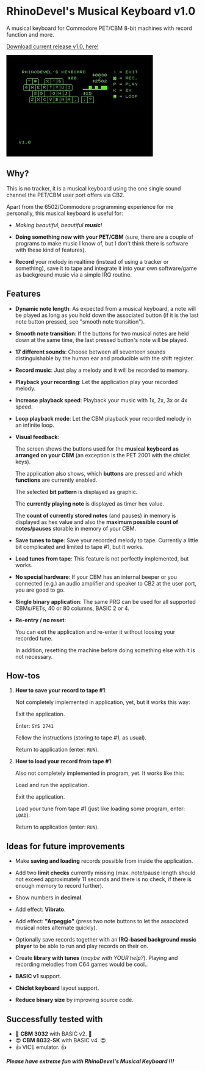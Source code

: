 # RhinoDevel's Musical Keyboard v1.0
A musical keyboard for Commodore PET/CBM 8-bit machines with record function and more.

[Download current release v1.0, here!](https://github.com/RhinoDevel/keyboard/releases/download/v1.0/keyboard.prg)

![Screenshot of RhinoDevel's Keyboard](/40col-v1_0.jpg?raw=true)

## Why?

This is no tracker, it is a musical keyboard using the one single sound channel
the PET/CBM user port offers via CB2.

Apart from the 6502/Commodore programming experience for me personally, this
musical keyboard is useful for:

- *Making beautiful, beautiful **music**!*

- **Doing something new with your PET/CBM** (sure, there are a couple of programs to
  make music I know of, but I don't think there is software with these kind of
  features).

- **Record** your melody in realtime (instead of using a tracker or something),
  save it to tape and integrate it into your own software/game as background
  music via a simple IRQ routine.

## Features

- **Dynamic note length**: As expected from a musical keyboard, a note will be
                       played as long as you hold down the associated button (if
                       it is the last note button pressed, see "smooth note
                       transition").

- **Smooth note transition**: If the buttons for two musical notes are held down at
                          the same time, the last pressed button's note will be
                          played.
                      
- **17 different sounds**: Choose between all seventeen sounds distinguishable by
                       the human ear and producible with the shift register.
                       
- **Record music**: Just play a melody and it will be recorded to memory.

- **Playback your recording**: Let the application play your recorded melody.

- **Increase playback speed**: Playback your music with 1x, 2x, 3x or 4x speed.

- **Loop playback mode**: Let the CBM playback your recorded melody in an infinite
                      loop.

- **Visual feedback**:

  The screen shows the buttons used for the **musical keyboard as arranged on
  your CBM** (an exception is the PET 2001 with the chiclet keys).

  The application also shows, which **buttons** are pressed and
  which **functions** are currently enabled.
                   
  The selected **bit pattern** is displayed as graphic.
                   
  The **currently playing note** is displayed as timer hex value.
                   
  The **count of currently stored notes** (and pauses) in memory is
  displayed as hex value and also the **maximum possible count of
  notes/pauses** storable in memory of your CBM.

- **Save tunes to tape**: Save your recorded melody to tape.
                      Currently a little bit complicated and limited to tape #1,
                      but it works.

- **Load tunes from tape**: This feature is not perfectly implemented, but works.

- **No special hardware**: If your CBM has an internal beeper or you connected
                       (e.g.) an audio amplifier and speaker to CB2 at the user
                       port, you are good to go.

- **Single binary application**: The same PRG can be used for all supported
                             CBMs/PETs, 40 or 80 columns, BASIC 2 or 4.
                             
- **Re-entry / no reset**:

  You can exit the application and re-enter it without loosing your recorded tune.
                       
  In addition, resetting the machine before doing something else with it is not
  necessary.
                       
## How-tos

1) **How to save your record to tape #1**:

   Not completely implemented in application, yet, but it works this way:

   Exit the application.

   Enter: `SYS 2741`

   Follow the instructions (storing to tape #1, as usual).

   Return to application (enter: `RUN`).

2) **How to load your record from tape #1**:

   Also not completely implemented in program, yet. It works like this:

   Load and run the application.

   Exit the application.

   Load your tune from tape #1 (just like loading some program, enter: `LOAD`).

   Return to application (enter: `RUN`).

## Ideas for future improvements

- Make **saving and loading** records possible from inside the application.

- Add two **limit checks** currently missing (max. note/pause length should not
  exceed approximately 11 seconds and there is no check, if there is enough
  memory to record further).

- Show numbers in **decimal**.

- Add effect: **Vibrato**.

- Add effect: **"Arpeggio"** (press two note buttons to let the associated musical
              notes alternate quickly).

- Optionally save records together with an **IRQ-based background music player** to
  be able to run and play records on their on.

- Create **library with tunes** (*maybe with YOUR help?*). Playing and recording
  melodies from C64 games would be cool..
              
- **BASIC v1** support.

- **Chiclet keyboard** layout support.

- **Reduce binary size** by improving source code.

## Successfully tested with

- :smiling_face_with_three_hearts: **CBM 3032** with BASIC v2. :smiling_face_with_three_hearts:
- :heart_eyes: **CBM 8032-SK** with BASIC v4. :heart_eyes:
- :+1: VICE emulator. :+1:

***Please have extreme fun with RhinoDevel's Musical Keyboard !!!***
